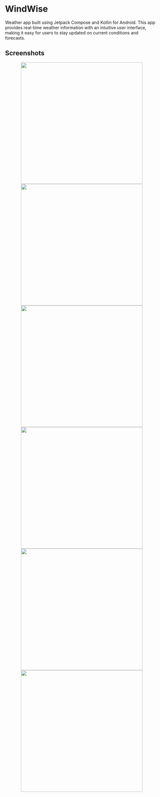 # WindWise

Weather app built using Jetpack Compose and Kotlin for Android. This app provides real-time weather information with an intuitive user interface, making it easy for users to stay updated on current conditions and forecasts.

## Screenshots

<div align="center">
  <img src="https://github.com/vedant534/WindWise/blob/master/app/src/main/res/WhatsApp%20Image%202024-04-14%20at%2013.13.39.jpeg" width="400" />
    <img src="https://github.com/vedant534/WindWise/blob/master/app/src/main/res/WhatsApp%20Image%202024-04-14%20at%2013.13.41.jpeg" width="400" />
</div>

<div align="center">
  <img src="https://github.com/vedant534/WindWise/blob/master/app/src/main/res/WhatsApp%20Image%202024-04-14%20at%2013.13.39%20(2).jpeg" width="400" />
  <img src="https://github.com/vedant534/WindWise/blob/master/app/src/main/res/WhatsApp%20Image%202024-04-14%20at%2013.13.39%20(1).jpeg" width="400" />
</div>

<div align="center">
  <img src="https://github.com/vedant534/WindWise/blob/master/app/src/main/res/WhatsApp%20Image%202024-04-14%20at%2013.13.40%20(1).jpeg" width="400" />
    <img src="https://github.com/vedant534/WindWise/blob/master/app/src/main/res/WhatsApp%20Image%202024-04-14%20at%2013.13.40.jpeg" width="400" />
</div>
